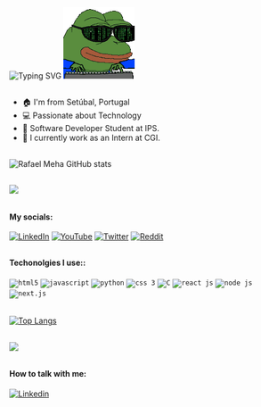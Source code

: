 <div>
  <div style="margin-right: 20px;">
    <img src="https://readme-typing-svg.demolab.com?font=Roboto+Slab&&size=30&color=%237E3ACE&lines=Hello,+Devs!+%F0%9F%91%8B;My+name+is+Rafael!" alt="Typing SVG"> 
    <img src="https://github.com/RafaelMeha/RafaelMeha/blob/main/soulja-boy-pepe.gif" alt="Soulja Boy Pepe Gif">
  </div>
</div>

##

- 🏠  I'm from Setúbal, Portugal
- 💻 Passionate about Technology
- 🧠 Software Developer Student at IPS.
- 🏦 I currently work as an Intern at CGI.

##

![Rafael Meha GitHub stats](https://github-readme-stats.vercel.app/api?username=RafaelMeha&show_icons=true&theme=tokyonight&count_private=false)

##

![](https://github-readme-streak-stats.herokuapp.com/?user=RafaelMeha&theme=tokyonight&hide_border=false)

##

#### My socials:
[![LinkedIn](https://img.shields.io/badge/LinkedIn-0077B5?style=for-the-badge&logo=linkedin&logoColor=white)](https://www.linkedin.com/in/rmeha/)
[![YouTube](https://img.shields.io/badge/Instagram-E4405F?style=for-the-badge&logo=instagram&logoColor=white)](https://youtube.com/)
[![Twitter](https://img.shields.io/badge/Twitter-1DA1F2?style=for-the-badge&logo=twitter&logoColor=white)](https://twitter.com/)
[![Reddit](https://img.shields.io/badge/Reddit-FF4500?style=for-the-badge&logo=reddit&logoColor=white)](https://reddit.com)

##

#### Techonolgies I use::
<div style="display: inline_block">
  <code><img title="HTML 5" alt="html5" width="30px" src="https://cdn.jsdelivr.net/gh/devicons/devicon/icons/html5/html5-original.svg" /></code>
  <code><img title="JavaScript" alt="javascript" width="30px" src="https://cdn.jsdelivr.net/gh/devicons/devicon/icons/javascript/javascript-original.svg" /></code>
  <code><img title="Python" alt="python" width="35px" src="https://cdn.jsdelivr.net/gh/devicons/devicon/icons/python/python-original.svg" /></code>
  <code><img title="BootStrap" alt="css 3" width="30px" src="https://cdn.jsdelivr.net/gh/devicons/devicon/icons/bootstrap/bootstrap-original.svg" /></code>
  <code><img title="Java" alt="C" width="30px" src="https://cdn.jsdelivr.net/gh/devicons/devicon/icons/java/java-original.svg" /></code>
  <code><img title=".NET" alt="react js" width="30px" src="https://cdn.jsdelivr.net/gh/devicons/devicon/icons/dot-net/dot-net-original.svg" /></code>
  <code><img title="NodeJS" alt="node js" width="30px" src="https://cdn.jsdelivr.net/gh/devicons/devicon/icons/nodejs/nodejs-original.svg" /></code>
  <code> <img title="Next.js" alt="next.js" width="30px" src="https://cdn.jsdelivr.net/gh/devicons/devicon/icons/angularjs/angularjs-original.svg" /></code>
</div><br/>

[![Top Langs](https://github-readme-stats.vercel.app/api/top-langs/?username=RafaelMeha&hide=ruby,shell&layout=compact&theme=tokyonight)](https://github.com/RafaelMeha?tab=repositories)

##

![](https://quotes-github-readme.vercel.app/api?type=horizontal&theme=tokyonight)

##

#### How to talk with me:
[<img alt="Linkedin" src="https://img.shields.io/badge/-linkedin-%230077B5?style=for-the-badge&logo=linkedin&logoColor=white"/>](https://www.linkedin.com/in/rafael-meha-01648a22b/)
[<img alt="" src="https://img.shields.io/badge/mail-FFFFFF?style=for-the-badge&logo=apple&logoColor=black"/>](mailto:rafaelmeha5@gmail.com)
